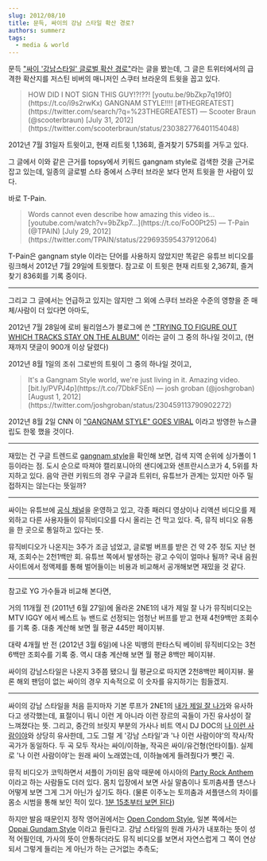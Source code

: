 ```yaml
---
slug: 2012/08/10
title: 문득, 싸이의 강남 스타일 확산 경로?
authors: summerz
tags:
  - media & world
---
```


문득 ["싸이 '강남스타일' 글로벌 확산 경로"](https://venturesquare.net/2976)라는 글을 봤는데, 그 글은 트위터에서의 급격한 확산지를 저스틴 비버의 매니저인 스쿠터 브라운의 트윗을 꼽고 있다.

<blockquote>
HOW DID I NOT SIGN THIS GUY!?!??! [youtu.be/9bZkp7q19f0](https://t.co/i9s2rwKx) GANGNAM STYLE!!!! [#THEGREATEST](https://twitter.com/search/?q=%23THEGREATEST)
— Scooter Braun (@scooterbraun) [July 31, 2012](https://twitter.com/scooterbraun/status/230382776401154048)
</blockquote>

2012년 7월 31일자 트윗이고, 현재 리트윗 1,136회, 즐겨찾기 575회를 거두고 있다.

그 글에서 이와 같은 근거를 topsy에서 키워드 gangnam style로 검색한 것을 근거로 잡고 있는데, 일종의 글로벌 스타 중에서 스쿠터 브라운 보다 먼저 트윗을 한 사람이 있다.

바로 T-Pain.

<blockquote>
Words cannot even describe how amazing this video is... [youtube.com/watch?v=9bZkp7…](https://t.co/FoO0Pt25)
— T-Pain (@TPAIN) [July 29, 2012](https://twitter.com/TPAIN/status/229693595437912064)
</blockquote>

T-Pain은 gangnam style 이라는 단어를 사용하지 않았지만 똑같은 유튜브 비디오를 링크해서 2012년 7월 29일에 트윗했다. 참고로 이 트윗은 현재 리트윗 2,367회, 즐겨찾기 836회를 기록 중이다.

*         *         *

그리고 그 글에서는 언급하고 있지는 않지만 그 외에 스쿠터 브라운 수준의 영향을 준 매체/사람이 더 있다면 아마도,

2012년 7월 28일에 로비 윌리엄스가 블로그에 쓴 ["TRYING TO FIGURE OUT WHICH TRACKS STAY ON THE ALBUM"](https://www.robbiewilliams.com/news-blogs/trying-to-figure-out-which-tracks-stay-the-album) 이라는 글이 그 중의 하나일 것이고, (현재까지 댓글이 900개 이상 달렸다)

2012년 8월 1일의 조쉬 그로반의 트윗이 그 중의 하나일 것이고,

<blockquote>
It's a Gangnam Style world, we're just living in it. Amazing video. [bit.ly/PVPJ4p](https://t.co/7DbkFSEn)
— josh groban (@joshgroban) [August 1, 2012](https://twitter.com/joshgroban/status/230459113790902272)
</blockquote>

2012년 8월 2일 CNN 이 ["GANGNAM STYLE" GOES VIRAL](https://edition.cnn.com/video/?/video/world/2012/08/02/wr-gangnam-style-goes-viral-in-rap-video.cnn) 이라고 방영한 뉴스클립도 한몫 했을 것이다.

*         *         *

재밌는 건 구글 트렌드로 [gangnam style](https://www.google.com/trends/?q=gangnam+style&ctab=0&geo=all&date=mtd&sort=0)을 확인해 보면, 검색 지역 순위에 싱가폴이 1등이라는 점. 도시 순으로 따져야 캘리포니아의 샌디에고와 샌프란시스코가 4, 5위를 차지하고 있다. 음악 관련 키워드의 경우 구글과 트위터, 유튜브가 관계는 있지만 아주 밀접하지는 않는다는 뜻일까?

*         *         *

싸이는 유튜브에 [공식 채널](https://www.youtube.com/user/officialpsy)을 운영하고 있고, 각종 패러디 영상이나 리액션 비디오를 제외하고 다른 사용자들이 뮤직비디오를 다시 올리는 건 막고 있다. 즉, 뮤직 비디오 유통을 한 곳으로 통일하고 있다는 뜻.

뮤직비디오가 나온지는 3주가 조금 넘었고, 글로벌 버프를 받은 건 약 2주 정도 지난 현재, 조회수는 2천1백만 회. 유튜브 쪽에서 발생하는 광고 수익이 얼마나 될까? 국내 음원 사이트에서 정액제를 통해 벌어들이는 비용과 비교해서 공개해보면 재밌을 것 같다.

*         *         *

참고로 YG 가수들과 비교해 본다면,

거의 11개월 전 (2011년 6월 27일)에 올라온 2NE1의 내가 제일 잘 나가 뮤직비디오는 MTV IGGY 에서 베스트 뉴 밴드로 선정되는 엄청난 버프를 받고 현재 4천9백만 조회수를 기록 중. 대충 계산해 보면 월 평균 445만 페이지뷰.

대략 4개월 반 전 (2012년 3월 6일)에 나온 빅뱅의 판타스틱 베이비 뮤직비디오는 3천6백만 조회수를 기록 중. 역시 대충 계산해 보면 월 평균 8백만 페이지뷰.

싸이의 강남스타일은 나온지 3주쯤 됐으니 월 평균으로 따지면 2천8백만 페이지뷰. 물론 해외 팬덤이 없는 싸이의 경우 지속적으로 이 숫자를 유지하기는 힘들겠지.

*         *         *

싸이의 강남 스타일을 처음 듣지마자 기본 루프가 2NE1의 [내가 제일 잘 나가](https://www.youtube.com/watch?v=j7_lSP8Vc3o)와 유사하다고 생각했는데, 표절이니 뭐니 이런 게 아니라 이런 장르의 곡들이 가진 유사성이 잘 느껴졌다는 뜻. 그리고, 중간의 브릿지 부분의 가사나 비트 역시 DJ DOC의 [나 이런 사람이야](https://www.youtube.com/watch?v=RmVbF_FVkzw)와 상당히 유사한데, 그도 그럴 게 '강남 스타일'과 '나 이런 사람이야'의 작사/작곡가가 동일하다. 두 곡 모두 작사는 싸이/이하늘, 작곡은 싸이/유건형(언타이틀). 실제로 '나 이런 사람이야'는 원래 싸이 노래였는데, 이하늘에게 들려줬다가 뺏긴 곡.

뮤직 비디오가 코믹하면서 셔플이 가미된 음악 때문에 아시아의 [Party Rock Anthem](https://www.youtube.com/watch?v=KQ6zr6kCPj8) 이라고 하는 사람들도 더러 있다. 몸치 입장에서 보면 사실 말춤이나 토끼춤셔플 댄스나 어떻게 보면 그게 그거 아닌가 싶기도 하다. (물론 이주노는 토끼춤과 셔플댄스의 차이를 몸소 시범을 통해 보인 적이 있다. [1분 15초부터 보면 된다](https://tvpot.daum.net/clip/ClipView.do?clipid=36614534&rtes=y))

하지만 발음 때문인지 정작 영어권에서는 [Open Condom Style](https://www.google.co.kr/search?q=Open+Condom+Style&rlz=1C1CHFA_enKR484KR484&sugexp=chrome,mod=19&sourceid=chrome&ie=UTF-8), 일본 쪽에서는 [Oppai Gundam Style](https://www.google.co.kr/search?q=oppai&rlz=1C1CHFA_enKR484KR484&sugexp=chrome,mod=19&sourceid=chrome&ie=UTF-8#hl=ko&newwindow=1&rlz=1C1CHFA_enKR484KR484&sclient=psy-ab&q=oppai+gundam+style&oq=oppai+gundam+style&gs_l=serp.3...3641.10350.0.10441.33.28.4.0.0.4.161.3031.3j22.27.0...0.0...1c.E08RVCL-PbA&pbx=1&bav=on.2,or.r_gc.r_pw.r_cp.r_qf.&fp=7035bf5f7859e262&biw=1380&bih=1002) 이라고 들린다고. 강남 스타일의 원래 가사가 내포하는 뜻이 성적 어필인데, 가사의 뜻이 안통하더라도 뮤직 비디오를 보면서 자연스럽게 그 쪽이 연상되서 그렇게 들리는 게 아닌가 하는 근거없는 추측도;
